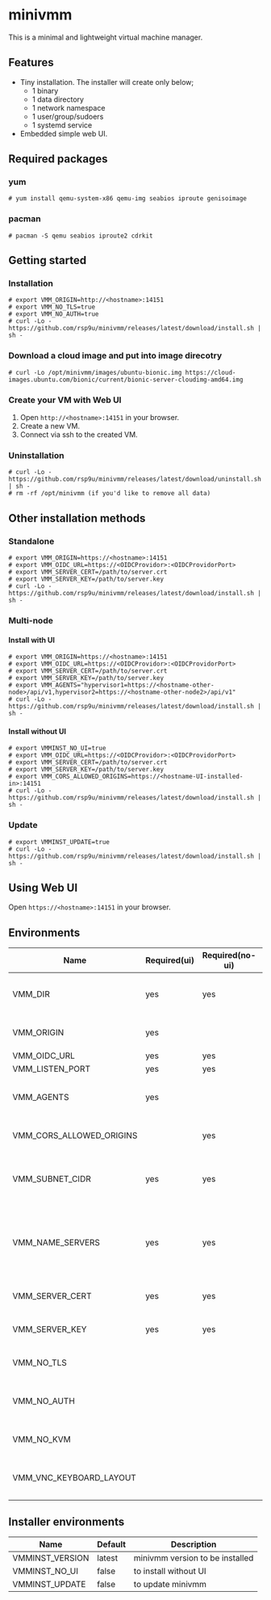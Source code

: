 minivmm
=======

This is a minimal and lightweight virtual machine manager.

## Features
* Tiny installation. The installer will create only below;
  - 1 binary
  - 1 data directory
  - 1 network namespace
  - 1 user/group/sudoers
  - 1 systemd service
* Embedded simple web UI.

## Required packages

### yum
```
# yum install qemu-system-x86 qemu-img seabios iproute genisoimage
```

### pacman
```
# pacman -S qemu seabios iproute2 cdrkit
```

## Getting started

### Installation
```
# export VMM_ORIGIN=http://<hostname>:14151
# export VMM_NO_TLS=true
# export VMM_NO_AUTH=true
# curl -Lo - https://github.com/rsp9u/minivmm/releases/latest/download/install.sh | sh -
```

### Download a cloud image and put into image direcotry
```
# curl -Lo /opt/minivmm/images/ubuntu-bionic.img https://cloud-images.ubuntu.com/bionic/current/bionic-server-cloudimg-amd64.img
```

### Create your VM with Web UI
1. Open `http://<hostname>:14151` in your browser.
2. Create a new VM.
3. Connect via ssh to the created VM.

### Uninstallation
```
# curl -Lo - https://github.com/rsp9u/minivmm/releases/latest/download/uninstall.sh | sh -
# rm -rf /opt/minivmm (if you'd like to remove all data)
```

## Other installation methods

### Standalone
```
# export VMM_ORIGIN=https://<hostname>:14151
# export VMM_OIDC_URL=https://<OIDCProvidor>:<OIDCProvidorPort>
# export VMM_SERVER_CERT=/path/to/server.crt
# export VMM_SERVER_KEY=/path/to/server.key
# curl -Lo - https://github.com/rsp9u/minivmm/releases/latest/download/install.sh | sh -
```

### Multi-node

#### Install with UI
```
# export VMM_ORIGIN=https://<hostname>:14151
# export VMM_OIDC_URL=https://<OIDCProvidor>:<OIDCProvidorPort>
# export VMM_SERVER_CERT=/path/to/server.crt
# export VMM_SERVER_KEY=/path/to/server.key
# export VMM_AGENTS="hypervisor1=https://<hostname-other-node>/api/v1,hypervisor2=https://<hostname-other-node2>/api/v1"
# curl -Lo - https://github.com/rsp9u/minivmm/releases/latest/download/install.sh | sh -
```

#### Install without UI
```
# export VMMINST_NO_UI=true
# export VMM_OIDC_URL=https://<OIDCProvidor>:<OIDCProvidorPort>
# export VMM_SERVER_CERT=/path/to/server.crt
# export VMM_SERVER_KEY=/path/to/server.key
# export VMM_CORS_ALLOWED_ORIGINS=https://<hostname-UI-installed-in>:14151
# curl -Lo - https://github.com/rsp9u/minivmm/releases/latest/download/install.sh | sh -
```

### Update

```
# export VMMINST_UPDATE=true
# curl -Lo - https://github.com/rsp9u/minivmm/releases/latest/download/install.sh | sh -
```

## Using Web UI
Open `https://<hostname>:14151` in your browser.

## Environments

| Name                     | Required(ui) | Required(no-ui) | Default            | Description                                                         |
|--------------------------|--------------|-----------------|--------------------|---------------------------------------------------------------------|
| VMM_DIR                  | yes          | yes             | '/opt/minivmm'     | base directory path to store state files                            |
| VMM_ORIGIN               | yes          |                 |                    | origin url of minivmm server                                        |
| VMM_OIDC_URL             | yes          | yes             |                    | oidc auth url                                                       |
| VMM_LISTEN_PORT          | yes          | yes             | '14151'            | listen port                                                         |
| VMM_AGENTS               | yes          |                 |                    | agents' API endpoint (comma separated)                              |
| VMM_CORS_ALLOWED_ORIGINS |              | yes             |                    | allowed origin urls (comma separated)                               |
| VMM_SUBNET_CIDR          | yes          | yes             | '192.168.200.0/24' | subnet CIDR for the network containing VMs                          |
| VMM_NAME_SERVERS         | yes          | yes             | '1.1.1.1,1.0.0.1'  | domain name servers' address sent via DHCP server (comma separated) |
| VMM_SERVER_CERT          | yes          | yes             |                    | path to the server certificate file                                 |
| VMM_SERVER_KEY           | yes          | yes             |                    | path to the server private key file                                 |
| VMM_NO_TLS               |              |                 |                    | disable tls if set "1" or "true"                                    |
| VMM_NO_AUTH              |              |                 |                    | skip API authentication if set "1" or "true"                        |
| VMM_NO_KVM               |              |                 |                    | disable kvm if set "1" or "true"                                    |
| VMM_VNC_KEYBOARD_LAYOUT  |              |                 | 'en-us'            | keyboard layout language for VNC                                    |

## Installer environments

| Name            | Default | Description                     |
|-----------------|---------|---------------------------------|
| VMMINST_VERSION | latest  | minivmm version to be installed |
| VMMINST_NO_UI   | false   | to install without UI           |
| VMMINST_UPDATE  | false   | to update minivmm               |
